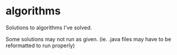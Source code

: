 # algorithms

Solutions to algorithms I've solved.

Some solutions may not run as given. (ie. .java files may have to be reformatted to run properly)
